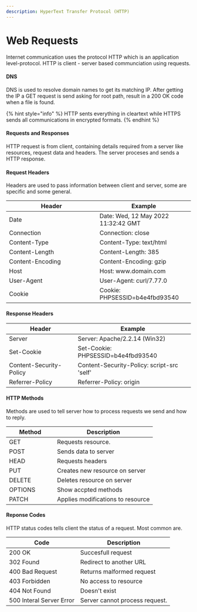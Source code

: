 ```yaml
---
description: HyperText Transfer Protocol (HTTP)
---
```


# Web Requests

Internet communication uses the protocol HTTP which is an application level-protocol. HTTP is client - server based communciation using requests.

#### DNS

DNS is used to resolve domain names to get its matching IP. After getting the IP a GET request is send asking for root path, result in a 200 OK code when a file is found.

{% hint style="info" %}
HTTP sents everything in cleartext  while HTTPS sends all communications in encrypted formats.
{% endhint %}

#### Requests and Responses

HTTP request is from client, containing details required from a server like resources, request data and headers. The server proceses and sends a HTTP response.

#### Request  Headers

Headers are used to pass information between client and server, some are specific and some general.

<table><thead><tr><th width="231">Header</th><th>Example</th></tr></thead><tbody><tr><td>Date</td><td>Date: Wed, 12 May 2022 11:32:42 GMT</td></tr><tr><td>Connection</td><td>Connection: close</td></tr><tr><td>Content-Type</td><td>Content-Type: text/html</td></tr><tr><td>Content-Length</td><td>Content-Length: 385</td></tr><tr><td>Content-Encoding</td><td>Content-Encoding: gzip</td></tr><tr><td>Host</td><td>Host: www.domain.com</td></tr><tr><td>User-Agent</td><td>User-Agent: curl/7.77.0</td></tr><tr><td>Cookie</td><td>Cookie: PHPSESSID=b4e4fbd93540</td></tr></tbody></table>

#### Response Headers

| Header                  | Example                                    |
| ----------------------- | ------------------------------------------ |
| Server                  | Server: Apache/2.2.14 (Win32)              |
| Set-Cookie              | Set-Cookie: PHPSESSID=b4e4fbd93540         |
| Content-Security-Policy | Content-Security-Policy: script-src 'self' |
| Referrer-Policy         | Referrer-Policy: origin                    |

#### HTTP Methods

Methods are used to tell server how to process requests we send and how to reply.

<table><thead><tr><th width="115">Method</th><th>Description</th></tr></thead><tbody><tr><td>GET</td><td>Requests resource.</td></tr><tr><td>POST</td><td>Sends data to server</td></tr><tr><td>HEAD</td><td>Requests headers</td></tr><tr><td>PUT</td><td>Creates new resource on server</td></tr><tr><td>DELETE</td><td>Deletes resource on server</td></tr><tr><td>OPTIONS</td><td>Show accpted methods</td></tr><tr><td>PATCH</td><td>Applies modifications to resource</td></tr></tbody></table>

#### Reponse Codes

HTTP status codes tells client the status of a request. Most common are.

| Code                     | Description                    |
| ------------------------ | ------------------------------ |
| 200 OK                   | Succesfull request             |
| 302 Found                | Redirect to another URL        |
| 400 Bad Request          | Returns malformed request      |
| 403 Forbidden            | No access to resource          |
| 404 Not Found            | Doesn't exist                  |
| 500 Interal Server Error | Server cannot process request. |

